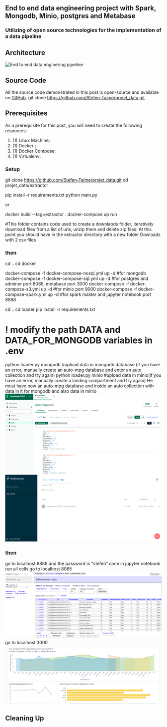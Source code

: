 ## End to end data engineering project with Spark, Mongodb, Minio, postgres and Metabase
### Utilizing of open source technologies for the implementation of a data pipeline
## Architecture

![End to end data enginering pipeline](https://cdn-images-1.medium.com/max/5604/1*BP8axIBwerA0Tm9P3mic4w.png)
## Source Code
All the source code demonstrated in this post is open-source and available on [GitHub](https://github.com/Stefen-Taime/projet_data).
git clone https://github.com/Stefen-Taime/projet_data.git
## Prerequisites
As a prerequisite for this post, you will need to create the following resources:
1. (1) Linux Machine;
2. (1) Docker ;
3. (1) Docker Compose;
4. (1) Virtualenv;
### Setup
git clone https://github.com/Stefen-Taime/projet_data.git
cd projet_data/extractor

pip install -r requirements.txt
python main.py

or

docker build --tag=extractor .
docker-compose up run

#This folder contains code used to create a downlaods folder, iteratively download files from a list of uris, unzip them and delete zip files.
At this point you should have in the extractor directory with a new folder Dowloads with 2 csv files
### then
cd ..
cd docker

docker-compose -f docker-compose-nosql.yml up -d  #for mongodb
docker-compose -f docker-compose-sql.yml up -d    #for postgres and adminer port 8085, metabase port 3000
docker-compose -f docker-compose-s3.yml up -d     #for minio port 9000
docker-compose -f docker-compose-spark.yml up -d  #for spark master and jupyter notebook port 8888

cd ..
cd loader
pip install -r requirements.txt

# ! modify the path DATA and DATA_FOR_MONGODB variables in .env

python loader.py mongodb  #upload data in mongodb database (if you have an error, manually create an auto-mpg database and enter an auto collection and try again)
python loader.py minio    #upload data in minio(if you have an error, manually create a landing compartment and try again)
He must have now an auto-mpg database and inside an auto collection with data in it for mongodb and also data in minio
![mongodb compass](https://github.com/Stefen-Taime/projet_data/blob/main/images/mongodb.png)
![Minio](https://github.com/Stefen-Taime/projet_data/blob/main/images/minio.png)
### then
go to localhost 8888 and the password is "stefen".once in jupyter notebook run all cells
go to localhost 8085
![Minio](https://github.com/Stefen-Taime/projet_data/blob/main/images/adminer.png)
go to localhost 3000
![Minio](https://github.com/Stefen-Taime/projet_data/blob/main/images/dashboard.png)
## Cleaning Up